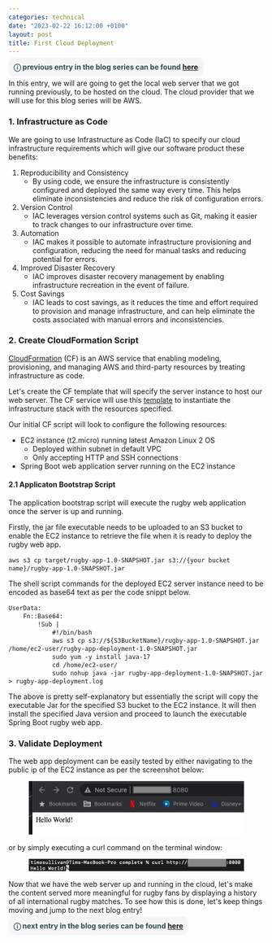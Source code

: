 ```yaml
---
categories: technical
date: "2023-02-22 16:12:00 +0100"
layout: post
title: First Cloud Deployment
---
```


<span style="border-radius: 10px; background: WhiteSmoke; padding: 10px; text: black">
    <span style="color: DarkSlateGray">
        <b>
            &#9432; previous entry in the blog series can be found <a href="https://timosullivan.org/deploy-local-web-server/">here</a>
        </b>
    </span>
</span>

In this entry, we will are going to get the local web server that we got running previously, to be hosted on the cloud. The cloud provider that we will use for this blog series will be AWS.

### 1. Infrastructure as Code

We are going to use Infrastructure as Code (IaC) to specify our cloud infrastructure requirements which will give our software product these benefits:

1.  Reproducibility and Consistency
    - By using code, we ensure the infrastructure is consistently configured and deployed the same way every time. This helps eliminate inconsistencies and reduce the risk of configuration errors.
2.  Version Control
    - IAC leverages version control systems such as Git, making it easier to track changes to our infrastructure over time.
3.  Automation
    - IAC makes it possible to automate infrastructure provisioning and configuration, reducing the need for manual tasks and reducing potential for errors.
4.  Improved Disaster Recovery
    - IAC improves disaster recovery management by enabling infrastructure recreation in the event of failure.
5.  Cost Savings
    - IAC leads to cost savings, as it reduces the time and effort required to provision and manage infrastructure, and can help eliminate the costs associated with manual errors and inconsistencies.

### 2. Create CloudFormation Script

<a href="https://aws.amazon.com/cloudformation/">CloudFormation</a> (CF) is an AWS service that enabling modeling, provisioning, and managing AWS and third-party resources by treating infrastructure as code.

Let's create the CF template that will specify the server instance to host our web server. The CF service will use this <a href="https://github.com/timothyosullivan/rugby/blob/master/complete/IaC/infrastructure.yaml">template</a> to instantiate the infrastructure stack with the resources specified.

Our initial CF script will look to configure the following resources:

- EC2 instance (t2.micro) running latest Amazon Linux 2 OS
  - Deployed within subnet in default VPC
  - Only accepting HTTP and SSH connections
- Spring Boot web application server running on the EC2 instance

#### 2.1 Applicaton Bootstrap Script

The application bootstrap script will execute the rugby web application once the server is up and running.

Firstly, the jar file executable needs to be uploaded to an S3 bucket to enable the EC2 instance to retrieve the file when it is ready to deploy the rugby web app.

    aws s3 cp target/rugby-app-1.0-SNAPSHOT.jar s3://{your bucket name}/rugby-app-1.0-SNAPSHOT.jar

The shell script commands for the deployed EC2 server instance need to be encoded as base64 text as per the code snippt below.

    UserData:
        Fn::Base64:
            !Sub |
                #!/bin/bash
                aws s3 cp s3://${S3BucketName}/rugby-app-1.0-SNAPSHOT.jar /home/ec2-user/rugby-app-deployment-1.0-SNAPSHOT.jar
                sudo yum -y install java-17
                cd /home/ec2-user/
                sudo nohup java -jar rugby-app-deployment-1.0-SNAPSHOT.jar > rugby-app-deployment.log

The above is pretty self-explanatory but essentially the script will copy the executable Jar for the specified S3 bucket to the EC2 instance. It will then install the specified Java version and proceed to launch the executable Spring Boot rugby web app.

### 3. Validate Deployment

The web app deployment can be easily tested by either navigating to the public ip of the EC2 instance as per the screenshot below:

<figure>
    <img src="../media/rugby-blog-series-4.png" alt="400x30" />
</figure>

or by simply executing a curl command on the terminal window:

<figure>
    <img src="../media/rugby-blog-series-5.png" alt="400x30" />
</figure>

Now that we have the web server up and running in the cloud, let's make the content served more meaningful for rugby fans by displaying a history of all international rugby matches. To see how this is done, let's keep things moving and jump to the next blog entry!

<span style="border-radius: 10px; background: WhiteSmoke; padding: 10px; text: black">
    <span style="color: DarkSlateGray">
        <b>
            &#9432; next entry in the blog series can be found <a href="https://timosullivan.org/rugby-fixtures-history/">here</a>
        </b>
    </span>
</span>
